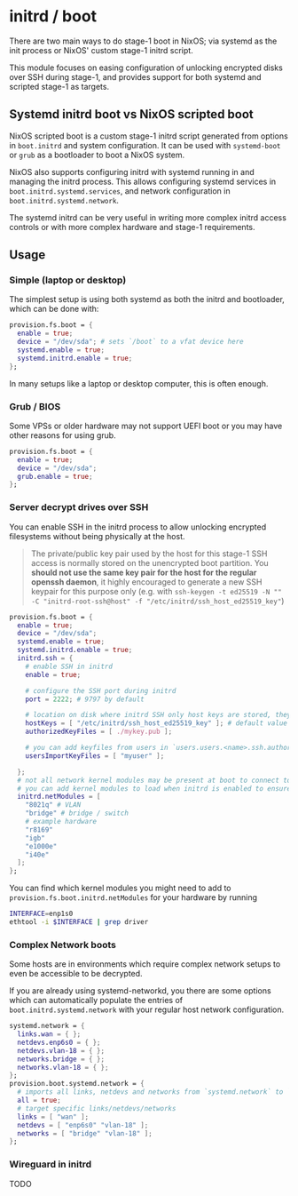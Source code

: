 # initrd / boot

There are two main ways to do stage-1 boot in NixOS; via systemd as the init process or NixOS' custom stage-1 initrd script.

This module focuses on easing configuration of unlocking encrypted disks over SSH during stage-1,
and provides support for both systemd and scripted stage-1 as targets.

## Systemd initrd boot vs NixOS scripted boot

NixOS scripted boot is a custom stage-1 initrd script generated from options in `boot.initrd` and system configuration.
It can be used with `systemd-boot` or `grub` as a bootloader to boot a NixOS system.

NixOS also supports configuring initrd with systemd running in and managing the initrd process.
This allows configuring systemd services in `boot.initrd.systemd.services`, and network configuration in `boot.initrd.systemd.network`.

The systemd initrd can be very useful in writing more complex initrd access controls or with more complex hardware and stage-1 requirements.

## Usage

### Simple (laptop or desktop)

The simplest setup is using both systemd as both the initrd and bootloader, which can be done with:

```nix
provision.fs.boot = {
  enable = true;
  device = "/dev/sda"; # sets `/boot` to a vfat device here
  systemd.enable = true;
  systemd.initrd.enable = true;
};
```

In many setups like a laptop or desktop computer, this is often enough.

### Grub / BIOS

Some VPSs or older hardware may not support UEFI boot or you may have other reasons for using grub.

```nix
provision.fs.boot = {
  enable = true;
  device = "/dev/sda";
  grub.enable = true;
};
```

### Server decrypt drives over SSH

You can enable SSH in the initrd process to allow unlocking encrypted filesystems without being physically at the host.

> The private/public key pair used by the host for this stage-1 SSH access is normally stored on the unencrypted boot partition.
> You **should not use the same key pair for the host for the regular openssh daemon**, it highly encouraged to generate a new
> SSH keypair for this purpose only (e.g. with `ssh-keygen -t ed25519 -N "" -C "initrd-root-ssh@host" -f "/etc/initrd/ssh_host_ed25519_key"`)

```nix
provision.fs.boot = {
  enable = true;
  device = "/dev/sda";
  systemd.enable = true;
  systemd.initrd.enable = true;
  initrd.ssh = {
    # enable SSH in initrd
    enable = true;

    # configure the SSH port during initrd
    port = 2222; # 9797 by default

    # location on disk where initrd SSH only host keys are stored, they are made accessible to the initrd by copying
    hostKeys = [ "/etc/initrd/ssh_host_ed25519_key" ]; # default value
    authorizedKeyFiles = [ ./mykey.pub ];

    # you can add keyfiles from users in `users.users.<name>.ssh.authorizedKeyFiles` with the following option
    usersImportKeyFiles = [ "myuser" ];

  };
  # not all network kernel modules may be present at boot to connect to the network for SSH to be acccessible
  # you can add kernel modules to load when initrd is enabled to ensure networks can be configured during initrd
  initrd.netModules = [
    "8021q" # VLAN
    "bridge" # bridge / switch
    # example hardware
    "r8169"
    "igb"
    "e1000e"
    "i40e"
  ];
};
```

You can find which kernel modules you might need to add to `provision.fs.boot.initrd.netModules` for your hardware by running
```sh
INTERFACE=enp1s0
ethtool -i $INTERFACE | grep driver
```

### Complex Network boots

Some hosts are in environments which require complex network setups to even be accessible to be decrypted.

If you are already using systemd-networkd, you there are some options which can automatically populate
the entries of `boot.initrd.systemd.network` with your regular host network configuration.

```nix
systemd.network = {
  links.wan = { };
  netdevs.enp6s0 = { };
  netdevs.vlan-18 = { };
  networks.bridge = { };
  networks.vlan-18 = { };
};
provision.boot.systemd.network = {
  # imports all links, netdevs and networks from `systemd.network` to `boot.initrd.systemd.network`
  all = true;
  # target specific links/netdevs/networks
  links = [ "wan" ];
  netdevs = [ "enp6s0" "vlan-18" ];
  networks = [ "bridge" "vlan-18" ];
};
```

### Wireguard in initrd

TODO
